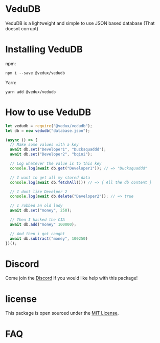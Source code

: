 # VeduDB

VeduDB is a lightweight and simple to use JSON based database (That doesnt corrupt)

# Installing VeduDB

npm:

```
npm i --save @vedux/vedudb
```

Yarn:

```
yarn add @vedux/vedudb
```

# How to use VeduDB

```js
let vedudb = require("@vedux/vedudb");
let db = new vedudb("database.json");

(async () => {
  // Make some values with a key
  await db.set("Developer1", "Ducksquaddd");
  await db.set("Developer2", "bqini");

  // Log whatever the value is to this key
  console.log(await db.get("Developer1")); // => "Ducksquaddd"

  // I want to get all my stored data
  console.log(await db.fetchAll())) // => { All the db content }

  // I dont like Develper 2
  console.log(await db.delete("Developer2")); // => true

  // I robbed an old lady
  await db.set("money", 250);

  // Then I hacked the CIA
  await db.add("money" 100000);

  // And then i got caught
  await db.subtract("money", 100250)
})();
```

# Discord

Come join the [Discord](https://discord.gg/8SUmcBSk8u) If you would like help with this package!

# license

This package is open sourced under the [MIT License](https://github.com/Vedux-Development/VeduDB/blob/master/LICENSE).

# FAQ
